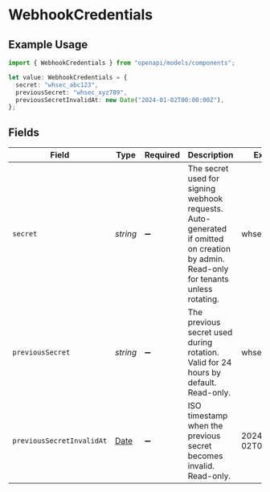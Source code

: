 # WebhookCredentials

## Example Usage

```typescript
import { WebhookCredentials } from "openapi/models/components";

let value: WebhookCredentials = {
  secret: "whsec_abc123",
  previousSecret: "whsec_xyz789",
  previousSecretInvalidAt: new Date("2024-01-02T00:00:00Z"),
};
```

## Fields

| Field                                                                                                                                | Type                                                                                                                                 | Required                                                                                                                             | Description                                                                                                                          | Example                                                                                                                              |
| ------------------------------------------------------------------------------------------------------------------------------------ | ------------------------------------------------------------------------------------------------------------------------------------ | ------------------------------------------------------------------------------------------------------------------------------------ | ------------------------------------------------------------------------------------------------------------------------------------ | ------------------------------------------------------------------------------------------------------------------------------------ |
| `secret`                                                                                                                             | *string*                                                                                                                             | :heavy_minus_sign:                                                                                                                   | The secret used for signing webhook requests. Auto-generated if omitted on creation by admin. Read-only for tenants unless rotating. | whsec_abc123                                                                                                                         |
| `previousSecret`                                                                                                                     | *string*                                                                                                                             | :heavy_minus_sign:                                                                                                                   | The previous secret used during rotation. Valid for 24 hours by default. Read-only.                                                  | whsec_xyz789                                                                                                                         |
| `previousSecretInvalidAt`                                                                                                            | [Date](https://developer.mozilla.org/en-US/docs/Web/JavaScript/Reference/Global_Objects/Date)                                        | :heavy_minus_sign:                                                                                                                   | ISO timestamp when the previous secret becomes invalid. Read-only.                                                                   | 2024-01-02T00:00:00Z                                                                                                                 |